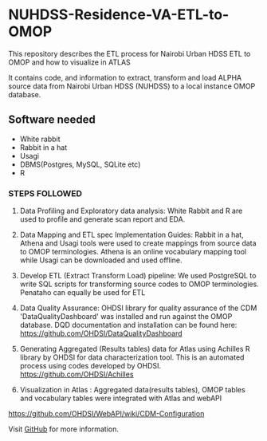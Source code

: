 # NUHDSS-Residence-VA-ETL-to-OMOP
This repository describes the ETL process for Nairobi Urban HDSS ETL to OMOP and how to visualize in ATLAS

It contains code, and information to extract, transform and load ALPHA source data from Nairobi Urban HDSS (NUHDSS) to a local instance OMOP database. 

## Software needed

- White rabbit
- Rabbit in a hat
- Usagi
- DBMS(Postgres, MySQL, SQLite etc)
- R
  
### STEPS FOLLOWED

1. Data Profiling and Exploratory data analysis: White Rabbit and R are used to profile and generate scan report and EDA.

2. Data Mapping and ETL spec Implementation Guides: Rabbit in a hat, Athena and Usagi tools were used to create mappings from source data to OMOP terminologies. Athena is an online vocabulary mapping tool while Usagi can be downloaded and used offline.

3. Develop ETL (Extract Transform Load) pipeline: We used PostgreSQL to write SQL scripts for transforming source codes to OMOP terminologies. Penataho can equally be used for ETL

4. Data Quality Assurance: OHDSI library for quality assurance of the CDM 'DataQualityDashboard' was installed and run against the OMOP database. DQD documentation and installation can be found here: https://github.com/OHDSI/DataQualityDashboard

5. Generating Aggregated (Results tables) data for Atlas using Achilles R library by OHDSI for data characterization tool. This is an automated process using codes developed by OHDSI. https://github.com/OHDSI/Achilles

6. Visualization in Atlas : Aggregated data(results tables), OMOP tables and vocabulary tables were integrated with Atlas and webAPI

https://github.com/OHDSI/WebAPI/wiki/CDM-Configuration

Visit [GitHub](https://github.com) for more information.

